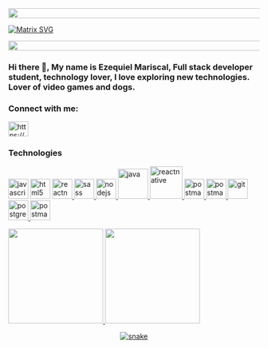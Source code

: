 <!--📏LINE-->
<img src="https://i.imgur.com/dBaSKWF.gif" height="20" width="1000">
<!--MATRIX-->

[![Matrix SVG](https://raw.githubusercontent.com/rodrigograca31/rodrigograca31/master/matrix.svg)](https://www.youtube.com/watch?v=SDkAGkd4NLc) 

<!--📏LINE-->
<img src="https://i.imgur.com/dBaSKWF.gif" height="20" width="1000">

### Hi there 👋, My name is Ezequiel Mariscal,  Full stack developer student, technology lover, I love exploring new technologies. Lover of video games and dogs.


<h3 align="left">Connect with me:</h3>
<p align="left">
<a href="https://www.linkedin.com/in/ezequielmariscal/" target="_blank"><img align="center" src="https://cdn.jsdelivr.net/npm/simple-icons@3.0.1/icons/linkedin.svg" alt="https://www.linkedin.com/in/ezequielmariscal//" height="30" width="40" /></a>
</p>

<h3 align="left">Technologies</h3>
<p align="left"> 
    
<a href="https://developer.mozilla.org/en-US/docs/Web/JavaScript" target="_blank"> <img src="https://upload.wikimedia.org/wikipedia/commons/thumb/9/99/Unofficial_JavaScript_logo_2.svg/1024px-Unofficial_JavaScript_logo_2.svg.png" alt="javascript" width="40" height="40"/></a> 
 <a href="https://www.w3.org/html/" target="_blank"><img src="https://upload.wikimedia.org/wikipedia/commons/thumb/3/38/HTML5_Badge.svg/600px-HTML5_Badge.svg.png" alt="html5" width="40" height="40"/></a>
<a href="https://reactnative.dev/" target="_blank"> <img src="https://reactnative.dev/img/header_logo.svg" alt="reactnative" width="40" height="40"/> </a> 
<a href="https://sass-lang.com" target="_blank"> <img src="https://upload.wikimedia.org/wikipedia/commons/thumb/9/96/Sass_Logo_Color.svg/1280px-Sass_Logo_Color.svg.png" alt="sass" width="40" height="40"/> </a>
<a href="https://nodejs.org" target="_blank"> <img src="https://nodejs.org/static/images/logo.svg" alt="nodejs" height="40"/> </a>
<a href="https://www.java.com/es/" target="_blank"> <img src="https://i.blogs.es/8d2420/650_1000_java/1366_2000.png" alt="java" height="60"/> </a>
<a href="https://www.docker.com/" target="_blank"> <img src="https://1000marcas.net/wp-content/uploads/2020/02/Docker-Logo.png" alt="reactnative" width="65"/> </a> 
<a href="https://kubernetes.io/" target="_blank"> <img src="https://d1.awsstatic.com/PAC/kuberneteslogo.eabc6359f48c8e30b7a138c18177f3fd39338e05.png" alt="postman" height="40"/> </a>
<a href="https://aws.amazon.com/es/?nc2=h_lg" target="_blank"> <img src="https://upload.wikimedia.org/wikipedia/commons/thumb/9/93/Amazon_Web_Services_Logo.svg/1024px-Amazon_Web_Services_Logo.svg.png" alt="postman" height="40"/> </a>
<a href="https://git-scm.com/" target="_blank"> <img src="https://www.vectorlogo.zone/logos/git-scm/git-scm-icon.svg" alt="git" width="40" height="40"/> </a> 
<a href="https://www.postgresql.org" target="_blank"> <img src="https://upload.wikimedia.org/wikipedia/commons/thumb/2/29/Postgresql_elephant.svg/1200px-Postgresql_elephant.svg.png" alt="postgresql" width="40" height="40"/> </a> 
<a href="https://postman.com" target="_blank"> <img src="https://www.vectorlogo.zone/logos/getpostman/getpostman-icon.svg" alt="postman" height="40"/> </a>

<!--API DE STATS-->
<div> 
  <a href="https://github.com/ezequielmariscal">
  <img height="190em"  src="https://github-readme-stats.vercel.app/api?username=ezequielmariscal&show_icons=true&theme=chartreuse-dark&include_all_commits=true&count_private=true" />
  <img height="190em" src="https://github-readme-stats.vercel.app/api/top-langs/?username=ezequielmariscal&layout=compact&langs_count=6&theme=chartreuse-dark" />
</div>

<!--

<div align="left">
    <a href="https://git.io/streak-stats"><img src="https://streak-stats.demolab.com?user=ezequielmariscal&theme=chartreuse-dark&hide_border=false"/></a>
</div>

-->
  
<p align="center">
  <img src="https://github.com/akshitagupta15june/akshitagupta15june/blob/output/github-contribution-grid-snake.svg" alt="snake"></center>
</p>

